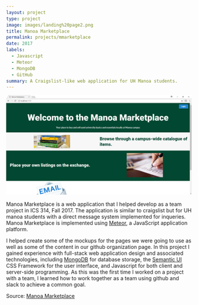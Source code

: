 ```yaml
---
layout: project
type: project
image: images/landing%20page2.png
title: Manoa Marketplace
permalink: projects/mmarketplace
date: 2017
labels:
  - Javascript
  - Meteor
  - MongoDB
  - GitHub
summary: A Craigslist-like web application for UH Manoa students.
---
```


<img class="ui medium right floated rounded image" src="../images/landing%20page.png">

Manoa Marketplace is a web application that I helped develop as a team project in ICS 314, Fall 2017. The application is similar to craigslist but for UH manoa students with a direct message system implemented for inqueries. Manoa Marketplace is implemented using [Meteor](http://meteor.com), a JavaScript application platform. 


I helped create some of the mockups for the pages we were going to use as well as some of the content in our github organization page. In this project I gained experience with full-stack web application design and associated technologies, including [MongoDB](http://mongodb.com) for database storage, the [Semantic UI](https://semantic-ui.com/) CSS Framework for the user interface, and Javascript for both client and server-side programming. As this was the first time I worked on a project with a team, I learned how to work together as a team using github and slack to achieve a common goal. 
 
Source: <a href="https://github.com/manoa-marketplace"><i class="large github icon"></i>Manoa Marketplace</a>
